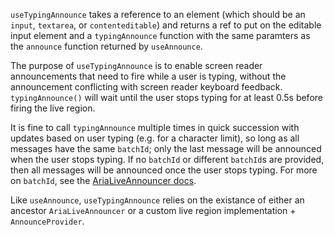 `useTypingAnnounce` takes a reference to an element (which should be an `input`, `textarea`, or `contenteditable`) and returns a ref to put on the editable input element and a `typingAnnounce` function with the same paramters as the `announce` function returned by `useAnnounce`.

The purpose of `useTypingAnnounce` is to enable screen reader announcements that need to fire while a user is typing, without the announcement conflicting with screen reader keyboard feedback. `typingAnnounce()` will wait until the user stops typing for at least 0.5s before firing the live region.

It is fine to call `typingAnnounce` multiple times in quick succession with updates based on user typing (e.g. for a character limit), so long as all messages have the same `batchId`; only the last message will be announced when the user stops typing. If no `batchId` or different `batchId`s are provided, then all messages will be announced once the user stops typing. For more on `batchId`, see the [AriaLiveAnnouncer docs](http://localhost:3000/?path=/docs/utilities-aria-live-useannounce--docs).

Like `useAnnounce`, `useTypingAnnounce` relies on the existance of either an ancestor `AriaLiveAnnouncer` or a custom live region implementation + `AnnounceProvider`.
